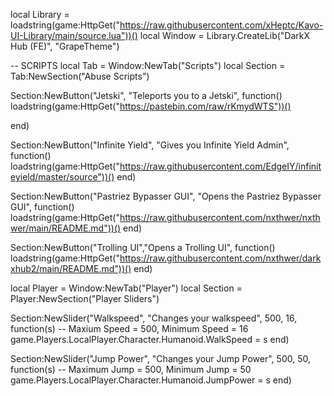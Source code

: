 local Library = loadstring(game:HttpGet("https://raw.githubusercontent.com/xHeptc/Kavo-UI-Library/main/source.lua"))()
local Window = Library.CreateLib("DarkX Hub (FE)", "GrapeTheme")

-- SCRIPTS 
local Tab = Window:NewTab("Scripts")
local Section = Tab:NewSection("Abuse Scripts")


Section:NewButton("Jetski", "Teleports you to a Jetski", function()
   loadstring(game:HttpGet("https://pastebin.com/raw/rKmydWTS"))()

end)

Section:NewButton("Infinite Yield", "Gives you Infinite Yield Admin", function()
    loadstring(game:HttpGet("https://raw.githubusercontent.com/EdgeIY/infiniteyield/master/source"))()
end)

Section:NewButton("Pastriez Bypasser GUI", "Opens the Pastriez Bypasser GUI", function()
    loadstring(game:HttpGet("https://raw.githubusercontent.com/nxthwer/nxthwer/main/README.md"))()
end)

Section:NewButton("Trolling UI","Opens a Trolling UI", function()
    loadstring(game:HttpGet("https://raw.githubusercontent.com/nxthwer/darkxhub2/main/README.md"))()
end)

local Player = Window:NewTab("Player")
local Section = Player:NewSection("Player Sliders")

Section:NewSlider("Walkspeed", "Changes your walkspeed", 500, 16, function(s) -- Maxium Speed = 500, Minimum Speed = 16
    game.Players.LocalPlayer.Character.Humanoid.WalkSpeed = s
end)

Section:NewSlider("Jump Power", "Changes your Jump Power", 500, 50, function(s) -- Maximum Jump = 500, Minimum Jump = 50
    game.Players.LocalPlayer.Character.Humanoid.JumpPower = s
end)

